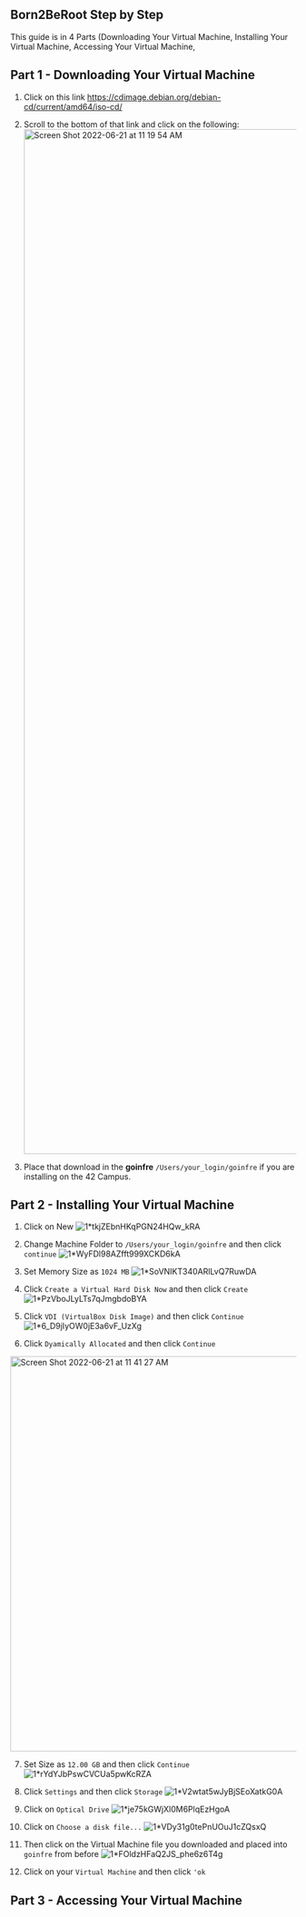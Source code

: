 ## Born2BeRoot Step by Step

This guide is in 4 Parts (Downloading Your Virtual Machine, Installing Your Virtual Machine, Accessing Your Virtual Machine, 

## Part 1 - Downloading Your Virtual Machine

1. Click on this link https://cdimage.debian.org/debian-cd/current/amd64/iso-cd/

2. Scroll to the bottom of that link and click on the following: <img width="1805" alt="Screen Shot 2022-06-21 at 11 19 54 AM" src="https://user-images.githubusercontent.com/58959408/174699748-1e21ef6e-acb1-48e1-934c-879bb3e1dc39.png">

3. Place that download in the **goinfre** `/Users/your_login/goinfre` if you are installing on the 42 Campus.

## Part 2 - Installing Your Virtual Machine

1. Click on New
![1*tkjZEbnHKqPGN24HQw_kRA](https://user-images.githubusercontent.com/58959408/174700376-2862e8e9-0a7a-4681-af3b-e82dbc7d9aa5.png)

2. Change Machine Folder to `/Users/your_login/goinfre` and then click `continue`
![1*WyFDl98AZfft999XCKD6kA](https://user-images.githubusercontent.com/58959408/174700651-8dc8e0a9-7709-4202-8a12-12a384ff6e3e.png)

3. Set Memory Size as `1024 MB`
![1*SoVNIKT340ARlLvQ7RuwDA](https://user-images.githubusercontent.com/58959408/174701125-7a285b0d-7036-4bef-926b-271b0032d7ad.png)

4. Click `Create a Virtual Hard Disk Now` and then click `Create`
![1*PzVboJLyLTs7qJmgbdoBYA](https://user-images.githubusercontent.com/58959408/174701209-a5d10ea3-c634-4d49-b099-01d538fe0517.png)

5. Click `VDI (VirtualBox Disk Image)` and then click `Continue`
![1*6_D9jIyOW0jE3a6vF_UzXg](https://user-images.githubusercontent.com/58959408/174701340-d84f6c80-e09b-43ae-b31a-6dd5d6306f23.png)

6. Click `Dyamically Allocated` and then click `Continue`
<img width="696" alt="Screen Shot 2022-06-21 at 11 41 27 AM" src="https://user-images.githubusercontent.com/58959408/174701751-6b0fe5a3-36e9-487b-a9e1-6b39544b5275.png">

7. Set Size as `12.00 GB` and then click `Continue`
![1*rYdYJbPswCVCUa5pwKcRZA](https://user-images.githubusercontent.com/58959408/174701552-71128cda-62cd-45d8-a439-1a86cfab89db.png)

8. Click `Settings` and then click `Storage`
![1*V2wtat5wJyBjSEoXatkG0A](https://user-images.githubusercontent.com/58959408/174701830-69f7b13c-ac5d-44c2-9f05-de8fd8dcc6f5.png)

9. Click on `Optical Drive` 
![1*je75kGWjXl0M6PlqEzHgoA](https://user-images.githubusercontent.com/58959408/174701924-0c69938f-10ec-498f-adec-bacf073b4b99.png)

10. Click on `Choose a disk file...`
![1*VDy31g0tePnUOuJ1cZQsxQ](https://user-images.githubusercontent.com/58959408/174702002-9b4fe4d2-3008-4375-9ec1-57f5e1425eb8.png)

11. Then click on the Virtual Machine file you downloaded and placed into `goinfre` from before
![1*FOldzHFaQ2JS_phe6z6T4g](https://user-images.githubusercontent.com/58959408/174702161-957eb0b6-2803-407f-b018-c02f7615f027.png)

12. Click on your `Virtual Machine` and then click `'ok`

## Part 3 - Accessing Your Virtual Machine
